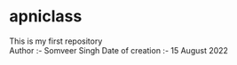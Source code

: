 # apniclass
This is my first repository
<br>
Author :- Somveer Singh
Date of creation :- 15 August 2022

